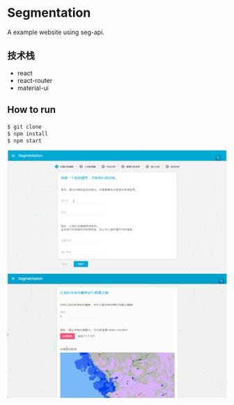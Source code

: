 # Segmentation
A example website using seg-api.

## 技术栈
+ react
+ react-router
+ material-ui

## How to run

```
$ git clone
$ npm install
$ npm start
```

![train](../img/train.png)
![use](../img/use.png)